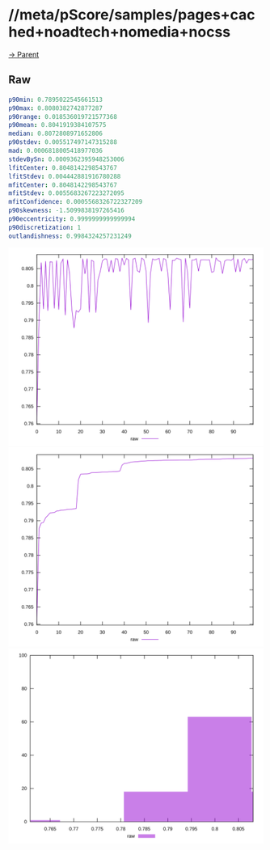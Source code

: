 
# //meta/pScore/samples/pages+cached+noadtech+nomedia+nocss

[→ Parent](../..)


## Raw


```yaml
p90min: 0.7895022545661513
p90max: 0.8080382742877287
p90range: 0.018536019721577368
p90mean: 0.8041919384107575
median: 0.8072808971652806
p90stdev: 0.005517497147315288
mad: 0.0006818005418977036
stdevBySn: 0.0009362395948253006
lfitCenter: 0.8048142298543767
lfitStdev: 0.004442881916780288
mfitCenter: 0.8048142298543767
mfitStdev: 0.0055683267223272095
mfitConfidence: 0.0005568326722327209
p90skewness: -1.5099838197265416
p90eccentricity: 0.9999999999999994
p90discretization: 1
outlandishness: 0.9984324257231249

```

![PLOT: raw-values](./raw/values.svg)![PLOT: raw-sorted](./raw/sorted.svg)![PLOT: raw-histogram](./raw/histogram.svg)